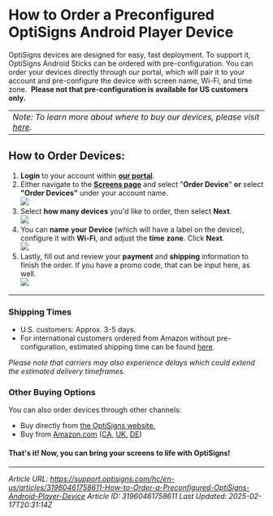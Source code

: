 # How to Order a Preconfigured OptiSigns Android Player Device

OptiSigns devices are designed for easy, fast deployment. To support it, OptiSigns Android Sticks can be ordered with pre-configuration. You can order your devices directly through our portal, which will pair it to your account and pre-configure the device with screen name, Wi-Fi, and time zone.  **Please not that pre-configuration is available for US customers only.**

|  |
| --- |
| *Note: To learn more about where to buy our devices, please visit [here](https://support.optisigns.com/hc/en-us/articles/32129032857875).* |

## How to Order Devices:

1. **Login** to your account within **[our portal](https://app.optisigns.com/app/screenManagement)**.
2. Either navigate to the **[Screens page](https://app.optisigns.com/app/screenManagement)** and select "**Order Device**" **or** select **"Order Devices"** under your account name.  
   ![](https://support.optisigns.com/hc/article_attachments/31961196837779)
3. Select **how many devices** you'd like to order, then select **Next**.  
   ![](https://support.optisigns.com/hc/article_attachments/31961207957267)
4. You can **name** **your** **Device** (which will have a label on the device), configure it with **Wi-Fi**, and adjust the **time** **zone**. Click **Next**.  
   ![](https://support.optisigns.com/hc/article_attachments/31961196865683)
5. Lastly, fill out and review your **payment** and **shipping** information to finish the order. If you have a promo code, that can be input here, as well.  
   ![](https://support.optisigns.com/hc/article_attachments/38621739024403)

---

### Shipping Times

- U.S. customers: Approx. 3-5 days.
- For international customers ordered from Amazon without pre-configuration, estimated shipping time can be found [here](https://support.optisigns.com/hc/en-us/articles/32129032857875).

*Please note that carriers may also experience delays which could extend the estimated delivery timeframes.*

### Other Buying Options

You can also order devices through other channels:

- Buy directly from [the OptiSigns website.](https://shop.optisigns.com/products/optisigns-android-stick-player-2)
- Buy from [Amazon.com](https://links.optisigns.com/optistick-amazon-us) ([CA](https://links.optisigns.com/optistick-amazon-ca), [UK](https://links.optisigns.com/optistick-amazon-uk), [DE](https://links.optisigns.com/optistick-amazon-de))

#### That's it! Now, you can bring your screens to life with OptiSigns!

---
*Article URL: https://support.optisigns.com/hc/en-us/articles/31960461758611-How-to-Order-a-Preconfigured-OptiSigns-Android-Player-Device*
*Article ID: 31960461758611*
*Last Updated: 2025-02-17T20:31:14Z*
